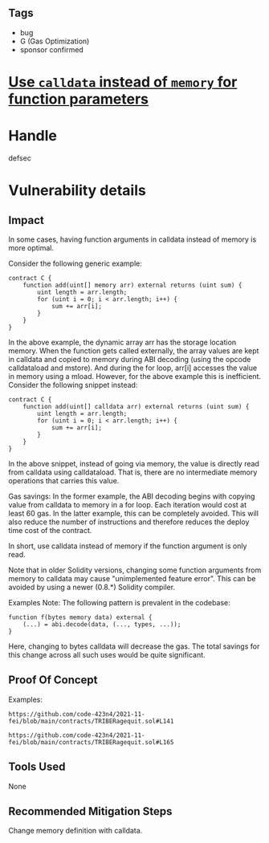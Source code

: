 ## Tags

- bug
- G (Gas Optimization)
- sponsor confirmed

# [Use `calldata` instead of `memory` for function parameters](https://github.com/code-423n4/2021-11-fei-findings/issues/102) 

# Handle

defsec


# Vulnerability details

## Impact

In some cases, having function arguments in calldata instead of
memory is more optimal.

Consider the following generic example:

```
contract C {
    function add(uint[] memory arr) external returns (uint sum) {
        uint length = arr.length;
        for (uint i = 0; i < arr.length; i++) {
            sum += arr[i];
        }
    }
}
```
In the above example, the dynamic array arr has the storage location
memory. When the function gets called externally, the array values are
kept in calldata and copied to memory during ABI decoding (using the
opcode calldataload and mstore). And during the for loop, arr[i]
accesses the value in memory using a mload. However, for the above
example this is inefficient. Consider the following snippet instead:

```
contract C {
    function add(uint[] calldata arr) external returns (uint sum) {
        uint length = arr.length;
        for (uint i = 0; i < arr.length; i++) {
            sum += arr[i];
        }
    }
}
```

In the above snippet, instead of going via memory, the value is directly
read from calldata using calldataload. That is, there are no
intermediate memory operations that carries this value.

Gas savings: In the former example, the ABI decoding begins with
copying value from calldata to memory in a for loop. Each iteration
would cost at least 60 gas. In the latter example, this can be
completely avoided. This will also reduce the number of instructions and
therefore reduces the deploy time cost of the contract.

In short, use calldata instead of memory if the function argument
is only read.

Note that in older Solidity versions, changing some function arguments
from memory to calldata may cause "unimplemented feature error".
This can be avoided by using a newer (0.8.*) Solidity compiler.

Examples
Note: The following pattern is prevalent in the codebase:

```
function f(bytes memory data) external {
    (...) = abi.decode(data, (..., types, ...));
}
```

Here, changing to bytes calldata will decrease the gas. The total
savings for this change across all such uses would be quite
significant.


## Proof Of Concept

Examples:

`https://github.com/code-423n4/2021-11-fei/blob/main/contracts/TRIBERagequit.sol#L141`

`https://github.com/code-423n4/2021-11-fei/blob/main/contracts/TRIBERagequit.sol#L165`

## Tools Used

None

## Recommended Mitigation Steps

Change memory definition with calldata.

